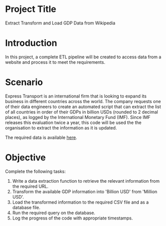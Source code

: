 # Project Title
Extract Transform and Load GDP Data from Wikipedia

# Introduction
In this project, a complete ETL pipeline will be created to access data from a website and process it to meet the requirements.

# Scenario
Express Transport is an international firm that is looking to expand its business in different countries across the world. The company requests one of their data engineers to create an automated script that can extract the list of all countries in order of their GDPs in billion USDs (rounded to 2 decimal places), as logged by the International Monetary Fund (IMF). Since IMF releases this evaluation twice a year, this code will be used the the organisation to extract the information as it is updated.

The required data is available [here](https://web.archive.org/web/20230902185326/https://en.wikipedia.org/wiki/List_of_countries_by_GDP_%28nominal%29).

# Objective
Complete the following tasks:

1. Write a data extraction function to retrieve the relevant information from the required URL.
2. Transform the available GDP information into 'Billion USD' from 'Million USD'.
3. Load the transformed information to the required CSV file and as a database file.
4. Run the required query on the database.
5. Log the progress of the code with appropriate timestamps.
